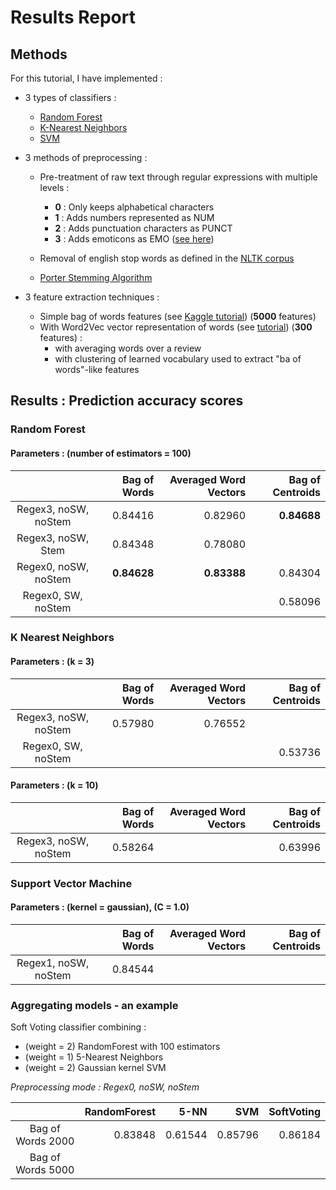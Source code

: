 # Results Report

## Methods

For this tutorial, I have implemented :

+ 3 types of classifiers :
    + [Random Forest](http://scikit-learn.org/stable/modules/ensemble.html#forest)
    + [K-Nearest Neighbors](http://scikit-learn.org/stable/modules/neighbors.html)
    + [SVM](http://scikit-learn.org/stable/modules/svm.html#classification)

+ 3 methods of preprocessing :
    + Pre-treatment of raw text through regular expressions with multiple levels :
        + __0__ : Only keeps alphabetical characters
        + __1__ : Adds numbers represented as NUM
        + __2__ : Adds punctuation characters as PUNCT
        + __3__ : Adds emoticons as EMO ([see here](http://sentiment.christopherpotts.net/tokenizing.html#emoticons))
        
    + Removal of english stop words as defined in the [NLTK corpus](http://www.nltk.org/book/ch02.html#code-unusual)
    + [Porter Stemming Algorithm](http://www.nltk.org/howto/stem.html)
    
+ 3 feature extraction techniques :
    + Simple bag of words features (see [Kaggle tutorial](https://www.kaggle.com/c/word2vec-nlp-tutorial/details/part-1-for-beginners-bag-of-words)) (__5000__ features)
    + With Word2Vec vector representation of words (see [tutorial](https://www.kaggle.com/c/word2vec-nlp-tutorial/details/part-3-more-fun-with-word-vectors)) (__300__ features) :
        + with averaging words over a review
        + with clustering of learned vocabulary used to extract "ba of words"-like features
        
## Results : Prediction accuracy scores

### Random Forest

#### Parameters : (number of estimators = __100__)

|  | Bag of Words | Averaged Word Vectors | Bag of Centroids |
| :---: | ---: | ---: | ---: |
| Regex3, noSW, noStem | 0.84416 | 0.82960 | __0.84688__ |
| Regex3, noSW, Stem | 0.84348 | 0.78080 |  |
| Regex0, noSW, noStem | __0.84628__ | __0.83388__ | 0.84304 |
| Regex0, SW, noStem |  |  | 0.58096 |

### K Nearest Neighbors

#### Parameters : (k = __3__)

|  | Bag of Words | Averaged Word Vectors | Bag of Centroids |
| :---: | ---: | ---: | ---: |
| Regex3, noSW, noStem | 0.57980 | 0.76552 |  |
| Regex0, SW, noStem |  |  | 0.53736 |

#### Parameters : (k = __10__)

|  | Bag of Words | Averaged Word Vectors | Bag of Centroids |
| :---: | ---: | ---: | ---: |
| Regex3, noSW, noStem | 0.58264 |  | 0.63996 |

### Support Vector Machine

#### Parameters : (kernel = __gaussian__), (C = __1.0__)

|  | Bag of Words | Averaged Word Vectors | Bag of Centroids |
| :---: | ---: | ---: | ---: |
| Regex1, noSW, noStem | 0.84544 |  |  |

### Aggregating models - an example

Soft Voting classifier combining :

+ (weight = 2) RandomForest with 100 estimators
+ (weight = 1) 5-Nearest Neighbors
+ (weight = 2) Gaussian kernel SVM

_Preprocessing mode : Regex0, noSW, noStem_

|  | RandomForest | 5-NN | SVM | SoftVoting |
| :---: | ---: | ---: | ---: | ---: |
| Bag of Words 2000 | 0.83848 | 0.61544 | 0.85796 | 0.86184 |
| Bag of Words 5000 |  |  |  |  |